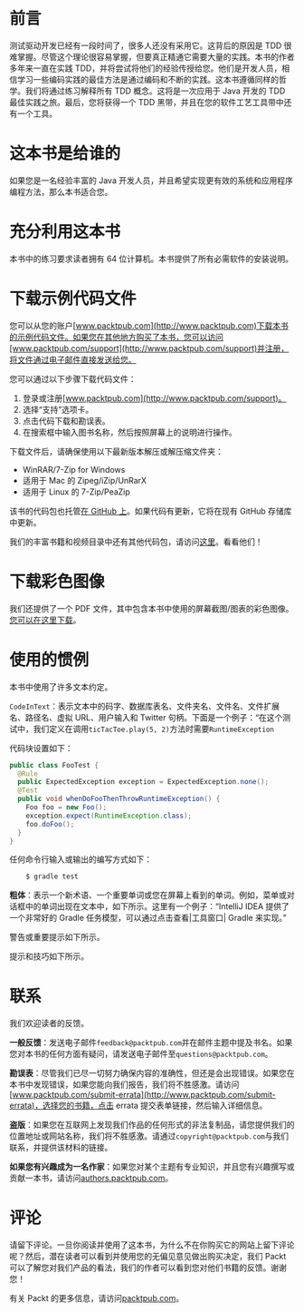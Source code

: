 # 前言

测试驱动开发已经有一段时间了，很多人还没有采用它。这背后的原因是 TDD 很难掌握。尽管这个理论很容易掌握，但要真正精通它需要大量的实践。本书的作者多年来一直在实践 TDD，并将尝试将他们的经验传授给您。他们是开发人员，相信学习一些编码实践的最佳方法是通过编码和不断的实践。这本书遵循同样的哲学。我们将通过练习解释所有 TDD 概念。这将是一次应用于 Java 开发的 TDD 最佳实践之旅。最后，您将获得一个 TDD 黑带，并且在您的软件工艺工具带中还有一个工具。

# 这本书是给谁的

如果您是一名经验丰富的 Java 开发人员，并且希望实现更有效的系统和应用程序编程方法，那么本书适合您。

# 充分利用这本书

本书中的练习要求读者拥有 64 位计算机。本书提供了所有必需软件的安装说明。

# 下载示例代码文件

您可以从您的账户[www.packtpub.com](http://www.packtpub.com)下载本书的示例代码文件。如果您在其他地方购买了本书，您可以访问[www.packtpub.com/support](http://www.packtpub.com/support)并注册，将文件通过电子邮件直接发送给您。

您可以通过以下步骤下载代码文件：

1.  登录或注册[www.packtpub.com](http://www.packtpub.com/support)。
2.  选择“支持”选项卡。
3.  点击代码下载和勘误表。
4.  在搜索框中输入图书名称，然后按照屏幕上的说明进行操作。

下载文件后，请确保使用以下最新版本解压或解压缩文件夹：

*   WinRAR/7-Zip for Windows
*   适用于 Mac 的 Zipeg/iZip/UnRarX
*   适用于 Linux 的 7-Zip/PeaZip

该书的代码包也托管[在 GitHub 上](https://github.com/PacktPublishing/Test-Driven-Java-Development-Second-Edition)。如果代码有更新，它将在现有 GitHub 存储库中更新。

我们的丰富书籍和视频目录中还有其他代码包，请访问[这里](https://github.com/PacktPublishing/)。看看他们！

# 下载彩色图像

我们还提供了一个 PDF 文件，其中包含本书中使用的屏幕截图/图表的彩色图像。[您可以在这里下载](https://www.packtpub.com/sites/default/files/downloads/TestDrivenJavaDevelopmentSecondEdition_ColorImages.pdf)。

# 使用的惯例

本书中使用了许多文本约定。

`CodeInText`：表示文本中的码字、数据库表名、文件夹名、文件名、文件扩展名、路径名、虚拟 URL、用户输入和 Twitter 句柄。下面是一个例子：“在这个测试中，我们定义在调用`ticTacToe.play(5, 2)`方法时需要`RuntimeException`

代码块设置如下：

```java
public class FooTest {
  @Rule
  public ExpectedException exception = ExpectedException.none();
  @Test
  public void whenDoFooThenThrowRuntimeException() {
    Foo foo = new Foo();
    exception.expect(RuntimeException.class);
    foo.doFoo();
  }
}
```

任何命令行输入或输出的编写方式如下：

```java
    $ gradle test
```

**粗体**：表示一个新术语、一个重要单词或您在屏幕上看到的单词。例如，菜单或对话框中的单词出现在文本中，如下所示。这里有一个例子：“IntelliJ IDEA 提供了一个非常好的 Gradle 任务模型，可以通过点击查看|工具窗口| Gradle 来实现。”

警告或重要提示如下所示。

提示和技巧如下所示。

# 联系

我们欢迎读者的反馈。

**一般反馈**：发送电子邮件`feedback@packtpub.com`并在邮件主题中提及书名。如果您对本书的任何方面有疑问，请发送电子邮件至`questions@packtpub.com`。

**勘误表**：尽管我们已尽一切努力确保内容的准确性，但还是会出现错误。如果您在本书中发现错误，如果您能向我们报告，我们将不胜感激。请访问[www.packtpub.com/submit-errata](http://www.packtpub.com/submit-errata)，选择您的书籍，点击 errata 提交表单链接，然后输入详细信息。

**盗版**：如果您在互联网上发现我们作品的任何形式的非法复制品，请您提供我们的位置地址或网站名称，我们将不胜感激。请通过`copyright@packtpub.com`与我们联系，并提供该材料的链接。

**如果您有兴趣成为一名作家**：如果您对某个主题有专业知识，并且您有兴趣撰写或贡献一本书，请访问[authors.packtpub.com](http://authors.packtpub.com/)。

# 评论

请留下评论。一旦你阅读并使用了这本书，为什么不在你购买它的网站上留下评论呢？然后，潜在读者可以看到并使用您的无偏见意见做出购买决定，我们 Packt 可以了解您对我们产品的看法，我们的作者可以看到您对他们书籍的反馈。谢谢您！

有关 Packt 的更多信息，请访问[packtpub.com](https://www.packtpub.com/)。